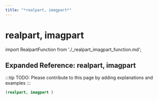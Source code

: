 ```yaml
---
title: "*realpart, imagpart*"
---
```


# realpart, imagpart

import RealpartFunction from './_realpart_imagpart_function.md';

<RealpartFunction />

## Expanded Reference: realpart, imagpart

:::tip
TODO: Please contribute to this page by adding explanations and examples
:::

```lisp
(realpart, imagpart )
```
